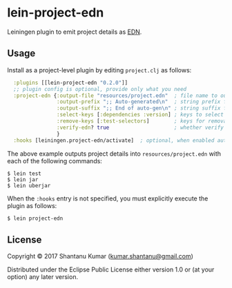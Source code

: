 # lein-project-edn

Leiningen plugin to emit project details as [EDN](https://github.com/edn-format/edn).


## Usage

Install as a project-level plugin by editing `project.clj` as follows:

```clojure
  :plugins [[lein-project-edn "0.2.0"]]
  ;; plugin config is optional, provide only what you need
  :project-edn {:output-file "resources/project.edn"  ; file name to output EDN (default: STDOUT)
                :output-prefix ";; Auto-generated\n"  ; string prefix for the generated EDN output (default: empty)
                :output-suffix ";; End of auto-gen\n" ; string suffix for the generated EDN output (default: empty)
                :select-keys [:dependencies :version] ; keys to select from project map (default: all keys)
                :remove-keys [:test-selectors]        ; keys for removal (default: [:injections :uberjar-merge-with])
                :verify-edn? true                     ; whether verify EDN by parsing (default: true)
                }
  :hooks [leiningen.project-edn/activate]  ; optional, when enabled auto-triggers on compile (i.e. test/jar etc)
```

The above example outputs project details into `resources/project.edn` with each of the following commands:

```
$ lein test
$ lein jar
$ lein uberjar
```

When the `:hooks` entry is not specified, you must explicitly execute the plugin as follows:

```bash
$ lein project-edn
```


## License

Copyright © 2017 Shantanu Kumar (kumar.shantanu@gmail.com)

Distributed under the Eclipse Public License either version 1.0 or (at
your option) any later version.
